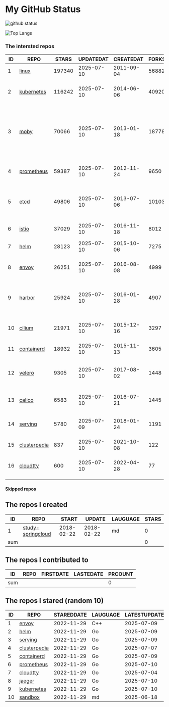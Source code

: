 # My GitHub Status

<img src="https://github-readme-stats-1.yihong0618.vercel.app/api?username=daoqingniu&show_icons=true&&&hide_title=true&count_private=true" alt="github status" />

![Top Langs](https://github-readme-stats-1.yihong0618.vercel.app/api/top-langs/?username=daoqingniu&layout=compact)

<!--START_SECTION:github_repos-->
### The intersted repos
| ID |                              REPO                               | STARS  | UPDATEDAT  | CREATEDAT  | FORKSCOUNT |                                                DESCRIPTIONS                                                |
|----|-----------------------------------------------------------------|--------|------------|------------|------------|------------------------------------------------------------------------------------------------------------|
|  1 | [linux](https://github.com/torvalds/linux)                      | 197340 | 2025-07-10 | 2011-09-04 |      56882 | Linux kernel source tree                                                                                   |
|  2 | [kubernetes](https://github.com/kubernetes/kubernetes)          | 116242 | 2025-07-10 | 2014-06-06 |      40920 | Production-Grade Container Scheduling and Management                                                       |
|  3 | [moby](https://github.com/moby/moby)                            |  70066 | 2025-07-10 | 2013-01-18 |      18778 | The Moby Project - a collaborative project for the container ecosystem to assemble container-based systems |
|  4 | [prometheus](https://github.com/prometheus/prometheus)          |  59387 | 2025-07-10 | 2012-11-24 |       9650 | The Prometheus monitoring system and time series database.                                                 |
|  5 | [etcd](https://github.com/etcd-io/etcd)                         |  49806 | 2025-07-10 | 2013-07-06 |      10103 | Distributed reliable key-value store for the most critical data of a distributed system                    |
|  6 | [istio](https://github.com/istio/istio)                         |  37029 | 2025-07-10 | 2016-11-18 |       8012 | Connect, secure, control, and observe services.                                                            |
|  7 | [helm](https://github.com/helm/helm)                            |  28123 | 2025-07-10 | 2015-10-06 |       7275 | The Kubernetes Package Manager                                                                             |
|  8 | [envoy](https://github.com/envoyproxy/envoy)                    |  26251 | 2025-07-10 | 2016-08-08 |       4999 | Cloud-native high-performance edge/middle/service proxy                                                    |
|  9 | [harbor](https://github.com/goharbor/harbor)                    |  25924 | 2025-07-10 | 2016-01-28 |       4907 | An open source trusted cloud native registry project that stores, signs, and scans content.                |
| 10 | [cilium](https://github.com/cilium/cilium)                      |  21971 | 2025-07-10 | 2015-12-16 |       3297 | eBPF-based Networking, Security, and Observability                                                         |
| 11 | [containerd](https://github.com/containerd/containerd)          |  18932 | 2025-07-10 | 2015-11-13 |       3605 | An open and reliable container runtime                                                                     |
| 12 | [velero](https://github.com/vmware-tanzu/velero)                |   9305 | 2025-07-10 | 2017-08-02 |       1448 | Backup and migrate Kubernetes applications and their persistent volumes                                    |
| 13 | [calico](https://github.com/projectcalico/calico)               |   6583 | 2025-07-10 | 2016-07-21 |       1445 | Cloud native networking and network security                                                               |
| 14 | [serving](https://github.com/knative/serving)                   |   5780 | 2025-07-09 | 2018-01-24 |       1191 | Kubernetes-based, scale-to-zero, request-driven compute                                                    |
| 15 | [clusterpedia](https://github.com/clusterpedia-io/clusterpedia) |    837 | 2025-07-10 | 2021-10-08 |        122 | The Encyclopedia of Kubernetes clusters                                                                    |
| 16 | [cloudtty](https://github.com/cloudtty/cloudtty)                |    600 | 2025-07-10 | 2022-04-28 |         77 | A Friendly Kubernetes CloudShell (Web Terminal) !                                                          |



#### Skipped repos
<!--END_SECTION:github_repos-->

<!--START_SECTION:my_github-->
## The repos I created
| ID  |                                 REPO                                 |   START    |   UPDATE   | LAUGUAGE | STARS |
|-----|----------------------------------------------------------------------|------------|------------|----------|-------|
|   1 | [study-springcloud](https://github.com/daoqingniu/study-springcloud) | 2018-02-22 | 2018-02-22 | md       |     0 |
| sum |                                                                      |            |            |          |     0 |

## The repos I contributed to
| ID  | REPO | FIRSTDATE | LASTEDATE | PRCOUNT |
|-----|------|-----------|-----------|---------|
| sum |      |           |           |       0 |

## The repos I stared (random 10)
| ID |                              REPO                               | STAREDDATE | LAUGUAGE | LATESTUPDATE |
|----|-----------------------------------------------------------------|------------|----------|--------------|
|  1 | [envoy](https://github.com/envoyproxy/envoy)                    | 2022-11-29 | C++      | 2025-07-09   |
|  2 | [helm](https://github.com/helm/helm)                            | 2022-11-29 | Go       | 2025-07-09   |
|  3 | [serving](https://github.com/knative/serving)                   | 2022-11-29 | Go       | 2025-07-09   |
|  4 | [clusterpedia](https://github.com/clusterpedia-io/clusterpedia) | 2022-11-29 | Go       | 2025-07-07   |
|  5 | [containerd](https://github.com/containerd/containerd)          | 2022-11-29 | Go       | 2025-07-09   |
|  6 | [prometheus](https://github.com/prometheus/prometheus)          | 2022-11-29 | Go       | 2025-07-10   |
|  7 | [cloudtty](https://github.com/cloudtty/cloudtty)                | 2022-11-29 | Go       | 2025-07-04   |
|  8 | [jaeger](https://github.com/jaegertracing/jaeger)               | 2022-11-29 | Go       | 2025-07-10   |
|  9 | [kubernetes](https://github.com/kubernetes/kubernetes)          | 2022-11-29 | Go       | 2025-07-10   |
| 10 | [sandbox](https://github.com/cncf/sandbox)                      | 2022-11-29 | md       | 2025-06-18   |

<!--END_SECTION:my_github-->
